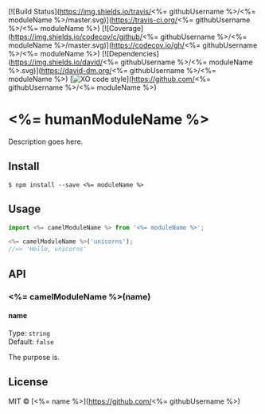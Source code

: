 [![Build Status](https://img.shields.io/travis/<%= githubUsername %>/<%= moduleName %>/master.svg)](https://travis-ci.org/<%= githubUsername %>/<%= moduleName %>)
[![Coverage](https://img.shields.io/codecov/c/github/<%= githubUsername %>/<%= moduleName %>/master.svg)](https://codecov.io/gh/<%= githubUsername %>/<%= moduleName %>)
[![Dependencies](https://img.shields.io/david/<%= githubUsername %>/<%= moduleName %>.svg)](https://david-dm.org/<%= githubUsername %>/<%= moduleName %>)
[![XO code style](https://img.shields.io/badge/code_style-XO-5ed9c7.svg)](https://github.com/<%= githubUsername %>/<%= moduleName %>)

# <%= humanModuleName %>

Description goes here.

## Install

```
$ npm install --save <%= moduleName %>
```

## Usage

```javascript
import <%= camelModuleName %> from '<%= moduleName %>';

<%= camelModuleName %>('unicorns');
//=> 'Hello, unicorns'
```

## API

### <%= camelModuleName %>(name)

#### name

Type: `string`<br>
Default: `false`

The purpose is.

## License

MIT © [<%= name %>](https://github.com/<%= githubUsername %>)
